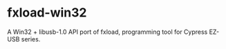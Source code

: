 # fxload-win32
A Win32 + libusb-1.0 API port of fxload, programming tool for Cypress EZ-USB series.
